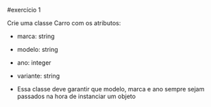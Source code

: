#exercício 1

Crie uma classe Carro com os atributos:
- marca: string
- modelo: string
- ano: integer
- variante: string

- Essa classe deve garantir que 
  modelo, marca e ano sempre sejam 
  passados na hora de instanciar um objeto